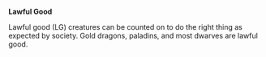 __**Lawful Good**__

Lawful good (LG) creatures can be counted on to do the right thing as expected by society. Gold dragons, paladins, and most dwarves are lawful good.